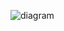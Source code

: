 ![diagram](https://github.com/gustavoperess/Makers_/assets/32426662/1101894c-af21-495d-989a-0a008bbc1c78)
